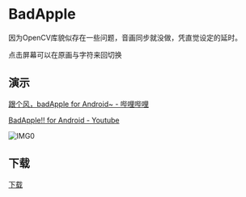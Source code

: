 # BadApple
因为OpenCV库貌似存在一些问题，音画同步就没做，凭直觉设定的延时。

点击屏幕可以在原画与字符来回切换

## 演示
[跟个风，badApple for Android~ - 哔哩哔哩](https://www.bilibili.com/video/BV1tu4y1i7aw)

[BadApple!! for Android - Youtube](https://www.youtube.com/watch?v=CCjA7F4N0kg)

![IMG0](https://ghproxy.com/https://raw.githubusercontent.com/lalakii/BadApple/master/demo.gif)

## 下载
[下载](https://github.com/lalakii/BadApple/releases)
